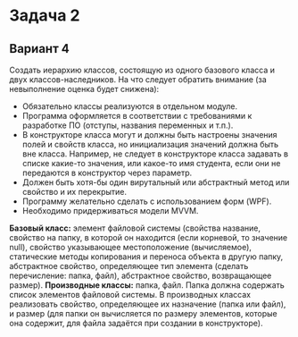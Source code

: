 # Задача 2
## Вариант 4
Создать иерархию классов, состоящую из одного базового класса и двух классов-наследников. 
На что следует обратить внимание (за невыполнение оценка будет снижена): 
- Обязательно классы реализуются в отдельном модуле. 
- Программа оформляется в соответствии с требованиями к разработке ПО (отступы, названия переменных и т.п.). 
- В конструкторе класса могут и должны быть настроены значения полей и свойств класса, но инициализация значений должна быть вне класса. Например, не следует в конструкторе класса задавать в списке какие-то значения, или какое-то имя студента, если они не передаются в конструктор через параметр.
- Должен быть хотя-бы один вирутальный или абстрактный метод или свойство и их перекрытие.
- Программу желательно сделать с использованием форм (WPF).
- Необходимо придерживаться модели MVVM.
  
**Базовый класс:** элемент файловой системы (свойства название, свойство на папку, в которой он находится (если корневой, то значение null), свойство указывающее местоположение (вычисляемое), статические методы копирования и переноса объекта в другую папку, абстрактное свойство, определяющее тип элемента (сделать перечисление: папка, файл), абстрактное свойство, возвращающее размер).
**Производные классы:** папка, файл. Папка должна содержать список элементов файловой системы. В производных классах реализовать свойство, определяющее их назначение (папка или файл), и размер (для папки он вычисляется по размеру элементов, которые она содержит, для файла задаётся при создании в конструкторе).
